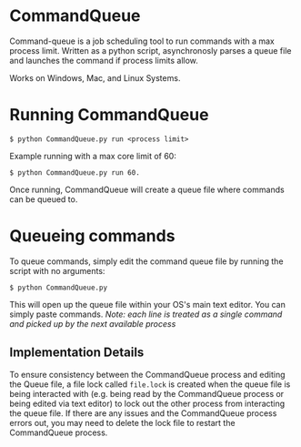# CommandQueue

Command-queue is a job scheduling tool to run commands with a max process limit. Written as a python script, asynchronosly parses a queue file and launches the command if process limits allow. 

Works on Windows, Mac, and Linux Systems.

# Running CommandQueue
```
$ python CommandQueue.py run <process limit>
```
Example running with a max core limit of 60:
```
$ python CommandQueue.py run 60.
```
Once running, CommandQueue will create a queue file where commands can be queued to. 

# Queueing commands
To queue commands, simply edit the command queue file by running the script with no arguments:
```
$ python CommandQueue.py
```
This will open up the queue file within your OS's main text editor. You can simply paste commands. 
*Note: each line is treated as a single command and picked up by the next available process*


## Implementation Details
To ensure consistency between the CommandQueue process and editing the Queue file, a file lock called `file.lock` is created when the queue file is being interacted with (e.g. being read by the CommandQueue process or being edited via text editor) to lock out the other process from interacting the queue file. If there are any issues and the CommandQueue process errors out, you may need to delete the lock file to restart the CommandQueue process.
